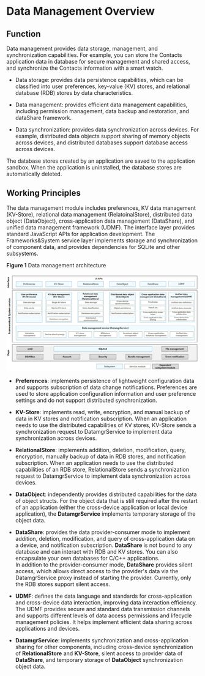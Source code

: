 # Data Management Overview


## Function

Data management provides data storage, management, and synchronization capabilities. For example, you can store the Contacts application data in database for secure management and shared access, and synchronize the Contacts information with a smart watch.

- Data storage: provides data persistence capabilities, which can be classified into user preferences, key-value (KV) stores, and relational database (RDB) stores by data characteristics.

- Data management: provides efficient data management capabilities, including permission management, data backup and restoration, and dataShare framework.

- Data synchronization: provides data synchronization across devices. For example, distributed data objects support sharing of memory objects across devices, and distributed databases support database access across devices.

The database stores created by an application are saved to the application sandbox. When the application is uninstalled, the database stores are automatically deleted.


## Working Principles

The data management module includes preferences, KV data management (KV-Store), relational data management (RelatoinalStore), distributed data object (DataObject), cross-application data management (DataShare), and unified data management framework (UDMF). The interface layer provides standard JavaScript APIs for application development. The Frameworks&System service layer implements storage and synchronization of component data, and provides dependencies for SQLite and other subsystems.

**Figure 1** Data management architecture

![dataManagement](figures/dataManagement.jpg)


- **Preferences**: implements persistence of lightweight configuration data and supports subscription of data change notifications. Preferences are used to store application configuration information and user preference settings and do not support distributed synchronization.

- **KV-Store**: implements read, write, encryption, and manual backup of data in KV stores and notification subscription. When an application needs to use the distributed capabilities of KV stores, KV-Store sends a synchronization request to DatamgrService to implement data synchronization across devices.

- **RelationalStore**: implements addition, deletion, modification, query, encryption, manually backup of data in RDB stores, and notification subscription. When an application needs to use the distributed capabilities of an RDB store, RelationalStore sends a synchronization request to DatamgrService to implement data synchronization across devices.

- **DataObject**: independently provides distributed capabilities for the data of object structs. For the object data that is still required after the restart of an application (either the cross-device application or local device application), the **DatamgrService** implements temporary storage of the object data.

- **DataShare**: provides the data provider-consumer mode to implement addition, deletion, modification, and query of cross-application data on a device, and notification subscription. **DataShare** is not bound to any database and can interact with RDB and KV stores. You can also encapsulate your own databases for C/C++ applications.<br> In addition to the provider-consumer mode, **DataShare** provides silent access, which allows direct access to the provider's data via the DatamgrService proxy instead of starting the provider. Currently, only the RDB stores support silent access.

- **UDMF**: defines the data language and standards for cross-application and cross-device data interaction, improving data interaction efficiency. The UDMF provides secure and standard data transmission channels and supports different levels of data access permissions and lifecycle management policies. It helps implement efficient data sharing across applications and devices.

- **DatamgrService**: implements synchronization and cross-application sharing for other components, including cross-device synchronization of **RelationalStore** and **KV-Store**, silent access to provider data of **DataShare**, and temporary storage of **DataObject** synchronization object data.

